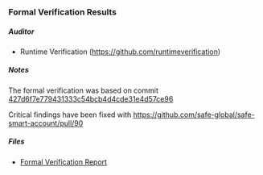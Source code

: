 ### Formal Verification Results

##### Auditor

- Runtime Verification (https://github.com/runtimeverification)

##### Notes

The formal verification was based on commit [427d6f7e779431333c54bcb4d4cde31e4d57ce96](https://github.com/safe-global/safe-smart-account/commit/427d6f7e779431333c54bcb4d4cde31e4d57ce96)

Critical findings have been fixed with https://github.com/safe-global/safe-smart-account/pull/90

##### Files

- [Formal Verification Report](Gnosis_Safe_Formal_Verification_Report_1_0_0.pdf)
